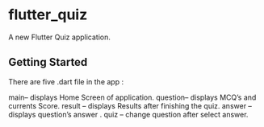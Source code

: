 # flutter_quiz

A new Flutter Quiz application.

## Getting Started

There are five .dart file in the app :

main– displays Home Screen of application.
question– displays MCQ’s and currents Score.
result – displays Results after finishing the quiz.
answer – displays question’s answer .
quiz – change question after select answer.
